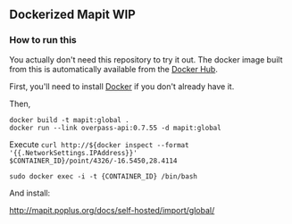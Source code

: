 ## Dockerized Mapit **WIP**

### How to run this

You actually don't need this repository to try it out. The docker image built from this is
automatically available from the [Docker Hub](https://hub.docker.com/).

First, you'll need to install [Docker](https://docs.docker.com/) if you don't already have it.

Then,
```
docker build -t mapit:global .
docker run --link overpass-api:0.7.55 -d mapit:global
```

Execute `curl http://${docker inspect --format '{{.NetworkSettings.IPAddress}}' $CONTAINER_ID}/point/4326/-16.5450,28.4114`

```
sudo docker exec -i -t {CONTAINER_ID} /bin/bash
```

And install:

http://mapit.poplus.org/docs/self-hosted/import/global/
